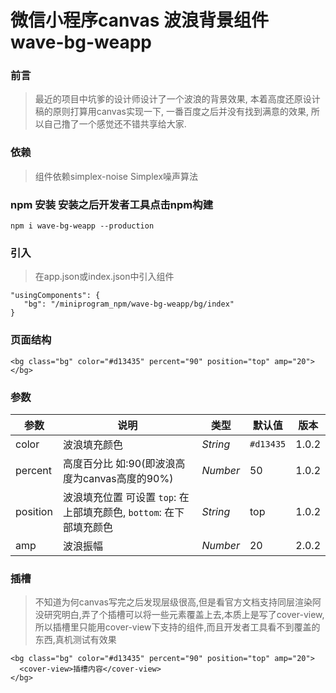 # 微信小程序canvas 波浪背景组件 wave-bg-weapp 
### 前言
> 最近的项目中坑爹的设计师设计了一个波浪的背景效果,
> 本着高度还原设计稿的原则打算用canvas实现一下,
> 一番百度之后并没有找到满意的效果,
> 所以自己撸了一个感觉还不错共享给大家.

### 依赖
> 组件依赖simplex-noise Simplex噪声算法
### npm 安装 安装之后开发者工具点击npm构建
```
npm i wave-bg-weapp --production
```
### 引入
> 在app.json或index.json中引入组件
```
"usingComponents": {
   "bg": "/miniprogram_npm/wave-bg-weapp/bg/index"
}
```
### 页面结构
```
<bg class="bg" color="#d13435" percent="90" position="top" amp="20"></bg>
```

### 参数
| 参数 | 说明 | 类型 | 默认值 | 版本 |
| --- | --- | --- | --- | --- |
| color | 波浪填充颜色  | _String_ | `#d13435` | 1.0.2 |    
| percent | 高度百分比 如:90(即波浪高度为canvas高度的90%) | _Number_ | 50 | 1.0.2 |    
| position | 波浪填充位置  可设置 `top`: 在上部填充颜色, `bottom`: 在下部填充颜色 | _String_ | top | 1.0.2 |  
| amp | 波浪振幅 | _Number_ | 20 | 2.0.2 | 

### 插槽
> 不知道为何canvas写完之后发现层级很高,但是看官方文档支持同层渲染阿 没研究明白,弄了个插槽可以将一些元素覆盖上去,本质上是写了cover-view,所以插槽里只能用cover-view下支持的组件,而且开发者工具看不到覆盖的东西,真机测试有效果

```
<bg class="bg" color="#d13435" percent="90" position="top" amp="20">
  <cover-view>插槽内容</cover-view>
</bg>
```
